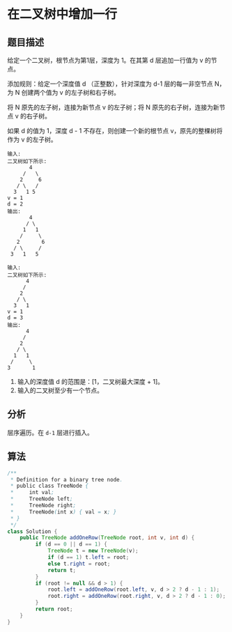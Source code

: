 # 在二叉树中增加一行

## 题目描述

给定一个二叉树，根节点为第1层，深度为 1。在其第 d 层追加一行值为 v 的节点。

添加规则：给定一个深度值 d （正整数），针对深度为 d-1 层的每一非空节点 N，为 N 创建两个值为 v 的左子树和右子树。

将 N 原先的左子树，连接为新节点 v 的左子树；将 N 原先的右子树，连接为新节点 v 的右子树。

如果 d 的值为 1，深度 d - 1 不存在，则创建一个新的根节点 v，原先的整棵树将作为 v 的左子树。

```
输入:
二叉树如下所示:
       4
     /   \
    2     6
   / \   /
  3   1 5
v = 1
d = 2
输出:
       4
      / \
     1   1
    /     \
   2       6
  / \     /
 3   1   5

输入:
二叉树如下所示:
      4
     /
    2
   / \
  3   1
v = 1
d = 3
输出:
      4
     /
    2
   / \
  1   1
 /     \  
3       1
```

1. 输入的深度值 d 的范围是：[1，二叉树最大深度 + 1]。
2. 输入的二叉树至少有一个节点。

## 分析

层序遍历。在 `d-1` 层进行插入。

## 算法

```java
/**
 * Definition for a binary tree node.
 * public class TreeNode {
 *     int val;
 *     TreeNode left;
 *     TreeNode right;
 *     TreeNode(int x) { val = x; }
 * }
 */
class Solution {
    public TreeNode addOneRow(TreeNode root, int v, int d) {
         if (d == 0 || d == 1) {
             TreeNode t = new TreeNode(v);
             if (d == 1) t.left = root;
             else t.right = root;
             return t;
         }
         if (root != null && d > 1) {
             root.left = addOneRow(root.left, v, d > 2 ? d - 1 : 1);
             root.right = addOneRow(root.right, v, d > 2 ? d - 1 : 0);
         }
         return root;
    }
}
```
